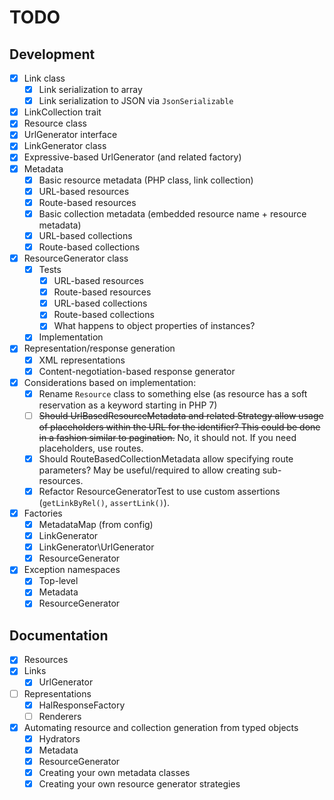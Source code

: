 # TODO

## Development

- [x] Link class
  - [x] Link serialization to array
  - [x] Link serialization to JSON via `JsonSerializable`
- [x] LinkCollection trait
- [x] Resource class
- [x] UrlGenerator interface
- [x] LinkGenerator class
- [x] Expressive-based UrlGenerator (and related factory)
- [x] Metadata
  - [x] Basic resource metadata (PHP class, link collection)
  - [x] URL-based resources
  - [x] Route-based resources
  - [x] Basic collection metadata (embedded resource name + resource metadata)
  - [x] URL-based collections
  - [x] Route-based collections
- [x] ResourceGenerator class
  - [x] Tests
    - [x] URL-based resources
    - [x] Route-based resources
    - [x] URL-based collections
    - [x] Route-based collections
    - [x] What happens to object properties of instances?
  - [x] Implementation
- [x] Representation/response generation
  - [x] XML representations
  - [x] Content-negotiation-based response generator
- [x] Considerations based on implementation:
  - [x] Rename `Resource` class to something else (as resource has a soft
    reservation as a keyword starting in PHP 7)
  - [ ] ~~Should UrlBasedResourceMetadata and related Strategy allow usage of
    placeholders within the URL for the identifier? This could be done in a
    fashion similar to pagination.~~ No, it should not. If you need
    placeholders, use routes.
  - [x] Should RouteBasedCollectionMetadata allow specifying route parameters?
    May be useful/required to allow creating sub-resources.
  - [x] Refactor ResourceGeneratorTest to use custom assertions (`getLinkByRel()`,
    `assertLink()`).
- [x] Factories
  - [x] MetadataMap (from config)
  - [x] LinkGenerator
  - [x] LinkGenerator\UrlGenerator
  - [x] ResourceGenerator
- [x] Exception namespaces
  - [x] Top-level
  - [x] Metadata
  - [x] ResourceGenerator

## Documentation

- [x] Resources
- [x] Links
  - [x] UrlGenerator
- [ ] Representations
  - [x] HalResponseFactory
  - [ ] Renderers
- [x] Automating resource and collection generation from typed objects
  - [x] Hydrators
  - [x] Metadata
  - [x] ResourceGenerator
  - [x] Creating your own metadata classes
  - [x] Creating your own resource generator strategies
